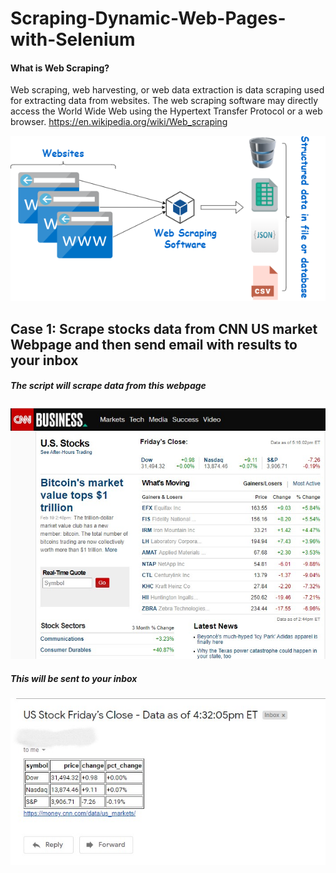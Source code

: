# Scraping-Dynamic-Web-Pages-with-Selenium

#### What is Web Scraping?

Web scraping, web harvesting, or web data extraction is data scraping used for extracting data from websites. The web scraping software may directly access the World Wide Web using the Hypertext Transfer Protocol or a web browser. https://en.wikipedia.org/wiki/Web_scraping 


![image](images/web_scraping.png)




## Case 1: Scrape stocks data from CNN US market Webpage and then send email with results to your inbox

##### The script will scrape data from this webpage
![image](images/cnn_us_markets.jpg)




##### This will be sent to your inbox
![image](images/c1_r.jpg)

